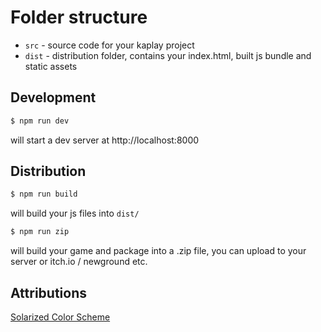 # Folder structure

- `src` - source code for your kaplay project
- `dist` - distribution folder, contains your index.html, built js bundle and static assets


## Development

```sh
$ npm run dev
```

will start a dev server at http://localhost:8000

## Distribution

```sh
$ npm run build
```

will build your js files into `dist/`

```sh
$ npm run zip
```

will build your game and package into a .zip file, you can upload to your server or itch.io / newground etc.

## Attributions

[Solarized Color Scheme](https://ethanschoonover.com/solarized/)